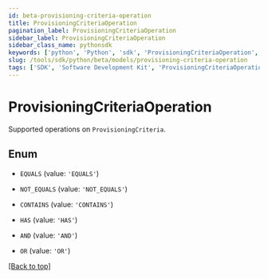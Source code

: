 ```yaml
---
id: beta-provisioning-criteria-operation
title: ProvisioningCriteriaOperation
pagination_label: ProvisioningCriteriaOperation
sidebar_label: ProvisioningCriteriaOperation
sidebar_class_name: pythonsdk
keywords: ['python', 'Python', 'sdk', 'ProvisioningCriteriaOperation', 'BetaProvisioningCriteriaOperation'] 
slug: /tools/sdk/python/beta/models/provisioning-criteria-operation
tags: ['SDK', 'Software Development Kit', 'ProvisioningCriteriaOperation', 'BetaProvisioningCriteriaOperation']
---
```


# ProvisioningCriteriaOperation

Supported operations on `ProvisioningCriteria`.

## Enum

* `EQUALS` (value: `'EQUALS'`)

* `NOT_EQUALS` (value: `'NOT_EQUALS'`)

* `CONTAINS` (value: `'CONTAINS'`)

* `HAS` (value: `'HAS'`)

* `AND` (value: `'AND'`)

* `OR` (value: `'OR'`)

[[Back to top]](#) 


